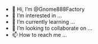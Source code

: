 - 👋 Hi, I’m @Gnome888Factory
- 👀 I’m interested in ...
- 🌱 I’m currently learning ...
- 💞️ I’m looking to collaborate on ...
- 📫 How to reach me ...

<!---
Gnome888Factory/Gnome888Factory is a ✨ special ✨ repository because its `README.md` (this file) appears on your GitHub profile.
You can click the Preview link to take a look at your changes.
--->
